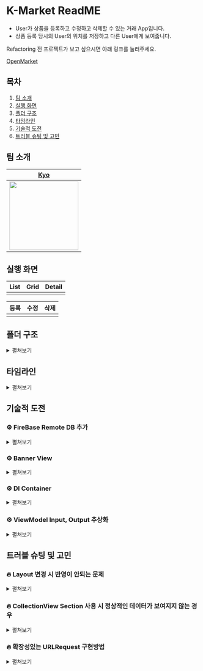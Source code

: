 # K-Market ReadME

- User가 상품을 등록하고 수정하고 삭제할 수 있는 거래 App입니다.
- 상품 등록 당시의 User의 위치를 저장하고 다른 User에게 보여줍니다.

Refactoring 전 프로젝트가 보고 싶으시면 아래 링크를 눌러주세요.

[OpenMarket](https://github.com/KyoPak/Open-Market)

## 목차
1. [팀 소개](#팀-소개)
2. [실행 화면](#실행-화면)
3. [폴더 구조](#폴더-구조)
4. [타임라인](#타임라인)
5. [기술적 도전](#기술적-도전)
6. [트러블 슈팅 및 고민](#트러블-슈팅-및-고민)


## 팀 소개
|[Kyo](https://github.com/KyoPak)|
|:---:|
| <img width="180px" img src= "https://user-images.githubusercontent.com/59204352/193524215-4f9636e8-1cdb-49f1-9a17-1e4fe8d76655.PNG" >|


## 실행 화면

|List|Grid|Detail|
|:---:|:--:|:--:|
|     |    |    |

|등록  |수정  |삭제 |
|:---:|:--:|:--:|
|     |    |    |


## 폴더 구조

<details>
<summary> 
펼쳐보기
</summary>

```
K-Market
├── K-Market
│   ├── Resource
│   │   ├── Assets.xcassets
│   │   ├── Base.lproj
│   │   │   └── LaunchScreen.storyboard
│   │   ├── GoogleService-Info.plist
│   │   └── Info.plist
│   └── Source
│       ├── Application
│       │   ├── AppDelegate.swift
│       │   └── SceneDelegate.swift
│       ├── Coordinator
│       │   ├── AddCoordinator.swift
│       │   ├── Coordinator.swift
│       │   ├── DetailCoordinator.swift
│       │   ├── EditCoordinator.swift
│       │   └── ListCoordinator.swift
│       ├── DIContainer
│       │   ├── SceneDIContainer.swift
│       │   └── ServiceDIContainer.swift
│       ├── Data
│       │   ├── ImageTemporaryStorage
│       │   │   └── CacheService.swift
│       │   ├── LocationStorage
│       │   │   └── FireBaseService.swift
│       │   ├── ProductStorage
│       │   │   ├── Infra
│       │   │   │   ├── HTTPMethod.swift
│       │   │   │   ├── Request
│       │   │   │   │   ├── CustomRequest.swift
│       │   │   │   │   ├── DeleteDataRequest.swift
│       │   │   │   │   ├── DeleteURIRequest.swift
│       │   │   │   │   ├── EditPatchRequest.swift
│       │   │   │   │   ├── FetchDetailRequest.swift
│       │   │   │   │   ├── FetchListRequest.swift
│       │   │   │   │   ├── LoadImageRequest.swift
│       │   │   │   │   └── PostDataRequest.swift
│       │   │   │   └── Util
│       │   │   │       └── Extension
│       │   │   │           ├── Data+Extension.swift
│       │   │   │           ├── URLComponents+Extension.swift
│       │   │   │           └── URLRequest+Extension.swift
│       │   │   └── NetworkService.swift
│       │   └── Repository
│       │       ├── DefaultLocationRepository.swift
│       │       ├── DefaultProductRepository.swift
│       │       └── DefaultWrapperDataRepository.swift
│       ├── Domain
│       │   ├── Entity
│       │   │   ├── LocationData.swift
│       │   │   ├── PostProduct.swift
│       │   │   ├── PostResponse.swift
│       │   │   ├── Product.swift
│       │   │   ├── ProductPage.swift
│       │   │   ├── UniqueProduct.swift
│       │   │   └── WrapperData.swift
│       │   ├── RepositoryInterface
│       │   │   ├── LocationRepository.swift
│       │   │   ├── ProductRepository.swift
│       │   │   └── WrapperDataRepository.swift
│       │   ├── Translator
│       │   │   └── DecodeManager.swift
│       │   └── UseCase
│       │       ├── CheckWrapperDataUseCase.swift
│       │       ├── DeleteLocationUseCase.swift
│       │       ├── DeleteProductUseCase.swift
│       │       ├── FetchLocationUseCase.swift
│       │       ├── FetchProductDetailUseCase.swift
│       │       ├── FetchProductListUseCase.swift
│       │       ├── LoadImageUseCase.swift
│       │       ├── PatchProductUseCase.swift
│       │       ├── PostLocationUseCase.swift
│       │       ├── PostProductUseCase.swift
│       │       └── Protocol
│       │           └── Fetchable.swift
│       ├── Present
│       │   ├── AddScene
│       │   │   ├── View
│       │   │   │   ├── AddView.swift
│       │   │   │   ├── AddViewController.swift
│       │   │   │   └── UploadImageCell.swift
│       │   │   └── ViewModel
│       │   │       └── AddViewModel.swift
│       │   ├── CommonUploadScene
│       │   │   ├── Cell
│       │   │   └── UploadView.swift
│       │   ├── DetailScene
│       │   │   ├── View
│       │   │   │   ├── Cell
│       │   │   │   │   └── DetailImageCell.swift
│       │   │   │   ├── DetailViewController.swift
│       │   │   │   └── ProductInfoView.swift
│       │   │   └── ViewModel
│       │   │       └── DetailViewModel.swift
│       │   ├── EditScene
│       │   │   ├── View
│       │   │   │   ├── EditView.swift
│       │   │   │   └── EditViewController.swift
│       │   │   └── ViewModel
│       │   │       └── EditViewModel.swift
│       │   └── MainScene
│       │       ├── View
│       │       │   ├── Cell
│       │       │   │   ├── BannerCollectionViewCell.swift
│       │       │   │   ├── CollectionCell.swift
│       │       │   │   ├── GridCollectionViewCell.swift
│       │       │   │   └── ListCollectionViewCell.swift
│       │       │   ├── HeaderView.swift
│       │       │   ├── ListViewController.swift
│       │       │   └── SectionHeaderView.swift
│       │       └── ViewModel
│       │           ├── ListViewModel.swift
│       │           └── ProductCellViewModel.swift
│       └── Util
│           ├── Error
│           │   └── NetworkError.swift
│           ├── Extension
│           │   ├── Formatter+Extension.swift
│           │   ├── UIImage+Extension.swift
│           │   ├── UILabel+Extension.swift
│           │   ├── UIStackView+Extension.swift
│           │   └── UITextField+Extension.swift
│           ├── Protocol
│           │   ├── AlertPresentable.swift
│           │   └── UseIdentifiable.swift
│           └── Type
│               └── Observabel.swift
└── K-MarketTests
├── Data
│   ├── ProductRepositoryTest.swift
│   └── WrapperDataRepositoryTest.swift
├── Domain
│   ├── DeleteLocationUseCaseTest.swift
│   ├── FetchLocationUseCaseTest.swift
│   ├── Mock
│   │   └── MockLocationRepository.swift
│   └── PostLocationUseCaseTest.swift
└── Present
    ├── DetailViewModelTest.swift
    ├── ListViewModelTest.swift
    └── Mock
        ├── MockUseCase.swift
        └── StubProvider.swift
```
</details>

##  타임라인

<details>
<summary> 
펼쳐보기
</summary>

![](https://i.imgur.com/E32CiaK.png)
 
</details>



## 기술적 도전

### ⚙️ FireBase Remote DB 추가
<details>
<summary> 
펼쳐보기
</summary>

리팩토링 전 프로젝트에서는 아카데미에서 제공하는 서버만을 사용하였지만, 개인적으로 User의 상품 등록 시의 위치도 함께 저장하여 보여주는 새로운 기능을 구현하고 싶었습니다. 
때문에 상품ID와 User의 위치를 별도로 저장하기 위해 FireBase를 사용하였습니다.
    
</details>

### ⚙️ Banner View
<details>
<summary> 
펼쳐보기
</summary>

기존의 CollectionView 뿐만 아니라 Banner CollectionView를 구현하여 User에게 보여주고 싶었습니다.
현재는 최신 상품 5개를 User에게 추가적으로 표시해주지만, 추후에 User의 위치를 기반으로 상품들을 보여주는 기능으로 확장할 수 있다고 생각합니다.
    
Section에 따라서 다른 Layout이 적용되게끔 구현하였으며, Banner가 아닌 main Section에서는 segmentedControl이 list인지 grid인지에 따라서 Cell의 모양이 다르게 표시되게끔 구현하였습니다.


</details>

### ⚙️ DI Container
<details>
<summary> 
펼쳐보기
</summary>

다른 프로젝트에서 Coordinator Pattern을 사용하여 해당 `View`의 Coordinator에서 화면이동에 대한 책임과 이동할 `View`의 `ViewModel`에 UseCase를 생성하여 주입해주는 책임을 가지게끔 구현하였었습니다.
하지만 Coordinator에서 책임을 분리하여 화면 이동만을 담당하고, 의존성 주입은 DIContainer 객체가 담당하게끔 구현하고 싶었습니다.

DIContainer에서 `ViewModel`에서 필요한 UseCase, `UseCase`에서 필요한 Repository를 생성하여 주입해주다 보니 객체 간의 책임이 조금 더 명확해지고 분리되었다고 느껴졌습니다.
그리고 추후에 `CacheRepository`를 추가하였을 때도 코드가 크게 변경되는 일 없었고 이러한 경험을 바탕으로 확장성이 보다 향상되었다는 것을 느낄 수 있었습니다.
    
</details>

### ⚙️ ViewModel Input, Output 추상화
<details>
<summary> 
펼쳐보기
</summary>

`ViewModel`에서 Input과 Output에 대한 프로토콜을 정의하여 사용하였습니다. 
프로젝트를 하면서 직접적으로 느끼지는 못했지만 프로토콜을 Input과 Output으로 나눔으로서 SOLID의 SRP원칙을 보다 지킬 수 있었고, 추후에 ISP 원칙도 만족을 시킬 수 있을 것이라고 생각됩니다. 

Input과 Output으로 나누면서 `View`에서 `ViewModel`로 요청을 하는 메서드들의 종류가 명확하게 구분이 되면서 가독성이 향상되었다고 느껴졌습니다.
    
</details>


## 트러블 슈팅 및 고민


### 🔥 Layout 변경 시 반영이 안되는 문제 
    
<details>
<summary> 
펼쳐보기
</summary>
Layout을 list에서 Grid로 변경할 경우, list의 레이아웃 형태가 남아있는 오류가 발생하였습니다. Grid에서 List로 레이아웃을 변경한다면 Grid의 레이아웃의 형태가 남아있었습니다.
해당 오류를 2가지로 해결할 수 있었습니다. 

`reloadSection()`을 사용하는 방법과 `reloadData()`을 사용하는 방법이 있었습니다.

`reloadSection()`을 사용해본 결과 애니메이션 효과와 함께 정상적으로 레이아웃이 바뀔 수 있었습니다. 하지만 레이아웃이 바뀔 때, 애니메이션 효과가 오히려 부자연스러워 간단한 `reloadData()`로 해당 문제를 해결하였습니다.

(물론 `reloadSection()`에 애니메이션 효과를 false로 할 수 있었습니다.)

</details>

### 🔥 CollectionView Section 사용 시 정상적인 데이터가 보여지지 않는 경우 
    
<details>
<summary> 
펼쳐보기
</summary>
Banner에 전체 상품 중에서 최신 5개 상품이 추가적으로 나타나도록 구현했습니다. 
그 과정에서 Banner Section과 main Section에 중복된 상품Data가 표기되어 오류가 발생하였고 해당 오류의 원인은

`DiffableDataSource`의 Item이 Unique하지 않다는 오류였습니다.
따라서 기존의 Product를 `UniqueProduct`타입으로 감싸 Data의 중복에러를 해결할 수 있었습니다.

</details>

### 🔥 확장성있는 URLRequest 구현방법
<details>
<summary> 
펼쳐보기
</summary>

상황에 맞는 `URLRequest`를 구현하는 방식을 고민하였습니다. 기존에는 `enum`타입을 사용하여 분기처리를 거듭하며 `URLRequest`를 구성하였지만,
해당 방법은 새로운 `URLRequest`가 추가된다면 분기가 계속해서 늘어나 확장성이 떨어진다고 생각하였습니다.

그래서 `CustomRequest`라는 프로토콜을 정의하여 상황 별 모든 Request가 해당 프로토콜을 채택하게 한 후, 상황 별 Request를 모두 구현해주었습니다. 
새로운 URLRequest가 추가된다면 추가구현이 필요하지만, 리팩토링 전 enum으로 구현했을 때와 달리 기존의 코드를 수정하지 않아도 되어 확장성과 유지보수성이 높아진 느낌을 받을 수 있었습니다.

</details>
